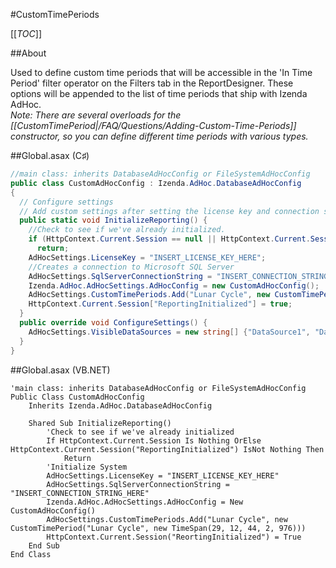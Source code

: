 #CustomTimePeriods

[[_TOC_]]

##About

Used to define custom time periods that will be accessible in the 'In Time Period' filter operator on the Filters tab in the ReportDesigner. These options will be appended to the list of time periods that ship with Izenda AdHoc.<br>*Note: There are several overloads for the [[CustomTimePeriod|/FAQ/Questions/Adding-Custom-Time-Periods]] constructor, so you can define different time periods with various types.*

##Global.asax (C♯)
```csharp
//main class: inherits DatabaseAdHocConfig or FileSystemAdHocConfig
public class CustomAdHocConfig : Izenda.AdHoc.DatabaseAdHocConfig
{
  // Configure settings
  // Add custom settings after setting the license key and connection string by overriding the ConfigureSettings() method
  public static void InitializeReporting() {
    //Check to see if we've already initialized.
    if (HttpContext.Current.Session == null || HttpContext.Current.Session["ReportingInitialized"] != null)
      return;
    AdHocSettings.LicenseKey = "INSERT_LICENSE_KEY_HERE";
    //Creates a connection to Microsoft SQL Server
    AdHocSettings.SqlServerConnectionString = "INSERT_CONNECTION_STRING_HERE";
    Izenda.AdHoc.AdHocSettings.AdHocConfig = new CustomAdHocConfig();
    AdHocSettings.CustomTimePeriods.Add("Lunar Cycle", new CustomTimePeriod("Lunar Cycle", new TimeSpan(29, 12, 44, 2, 976)));
    HttpContext.Current.Session["ReportingInitialized"] = true;
  }
  public override void ConfigureSettings() {
    AdHocSettings.VisibleDataSources = new string[] {"DataSource1", "DataSource2"};
  }
}
```

##Global.asax (VB.NET)

```visualbasic
'main class: inherits DatabaseAdHocConfig or FileSystemAdHocConfig
Public Class CustomAdHocConfig
    Inherits Izenda.AdHoc.DatabaseAdHocConfig

    Shared Sub InitializeReporting()
        'Check to see if we've already initialized
        If HttpContext.Current.Session Is Nothing OrElse HttpContext.Current.Session("ReportingInitialized") IsNot Nothing Then
            Return
        'Initialize System
        AdHocSettings.LicenseKey = "INSERT_LICENSE_KEY_HERE"
        AdHocSettings.SqlServerConnectionString = "INSERT_CONNECTION_STRING_HERE"
        Izenda.AdHoc.AdHocSettings.AdHocConfig = New CustomAdHocConfig()
        AdHocSettings.CustomTimePeriods.Add("Lunar Cycle", new CustomTimePeriod("Lunar Cycle", new TimeSpan(29, 12, 44, 2, 976)))
        HttpContext.Current.Session("ReortingInitialized") = True
    End Sub
End Class
```